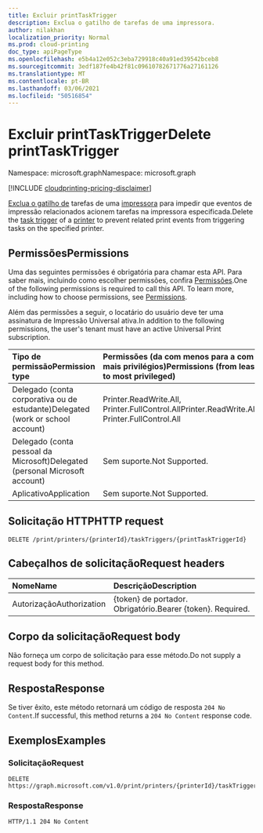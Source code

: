 ```yaml
---
title: Excluir printTaskTrigger
description: Exclua o gatilho de tarefas de uma impressora.
author: nilakhan
localization_priority: Normal
ms.prod: cloud-printing
doc_type: apiPageType
ms.openlocfilehash: e5b4a12e052c3eba729918c40a91ed39542bceb8
ms.sourcegitcommit: 3edf187fe4b42f81c09610782671776a27161126
ms.translationtype: MT
ms.contentlocale: pt-BR
ms.lasthandoff: 03/06/2021
ms.locfileid: "50516854"
---
```

# <a name="delete-printtasktrigger"></a><span data-ttu-id="3e476-103">Excluir printTaskTrigger</span><span class="sxs-lookup"><span data-stu-id="3e476-103">Delete printTaskTrigger</span></span>
<span data-ttu-id="3e476-104">Namespace: microsoft.graph</span><span class="sxs-lookup"><span data-stu-id="3e476-104">Namespace: microsoft.graph</span></span>

[!INCLUDE [cloudprinting-pricing-disclaimer](../../includes/cloudprinting-pricing-disclaimer.md)]

<span data-ttu-id="3e476-105">[Exclua o gatilho de](../resources/printtasktrigger.md) tarefas de uma [impressora](../resources/printer.md) para impedir que eventos de impressão relacionados acionem tarefas na impressora especificada.</span><span class="sxs-lookup"><span data-stu-id="3e476-105">Delete the [task trigger](../resources/printtasktrigger.md) of a [printer](../resources/printer.md) to prevent related print events from triggering tasks on the specified printer.</span></span>

## <a name="permissions"></a><span data-ttu-id="3e476-106">Permissões</span><span class="sxs-lookup"><span data-stu-id="3e476-106">Permissions</span></span>
<span data-ttu-id="3e476-p101">Uma das seguintes permissões é obrigatória para chamar esta API. Para saber mais, incluindo como escolher permissões, confira [Permissões](/graph/permissions-reference).</span><span class="sxs-lookup"><span data-stu-id="3e476-p101">One of the following permissions is required to call this API. To learn more, including how to choose permissions, see [Permissions](/graph/permissions-reference).</span></span>

<span data-ttu-id="3e476-109">Além das permissões a seguir, o locatário do usuário deve ter uma assinatura de Impressão Universal ativa.</span><span class="sxs-lookup"><span data-stu-id="3e476-109">In addition to the following permissions, the user's tenant must have an active Universal Print subscription.</span></span>

|<span data-ttu-id="3e476-110">Tipo de permissão</span><span class="sxs-lookup"><span data-stu-id="3e476-110">Permission type</span></span> | <span data-ttu-id="3e476-111">Permissões (da com menos para a com mais privilégios)</span><span class="sxs-lookup"><span data-stu-id="3e476-111">Permissions (from least to most privileged)</span></span> |
|:---------------|:--------------------------------------------|
|<span data-ttu-id="3e476-112">Delegado (conta corporativa ou de estudante)</span><span class="sxs-lookup"><span data-stu-id="3e476-112">Delegated (work or school account)</span></span>| <span data-ttu-id="3e476-113">Printer.ReadWrite.All, Printer.FullControl.All</span><span class="sxs-lookup"><span data-stu-id="3e476-113">Printer.ReadWrite.All, Printer.FullControl.All</span></span> |
|<span data-ttu-id="3e476-114">Delegado (conta pessoal da Microsoft)</span><span class="sxs-lookup"><span data-stu-id="3e476-114">Delegated (personal Microsoft account)</span></span>|<span data-ttu-id="3e476-115">Sem suporte.</span><span class="sxs-lookup"><span data-stu-id="3e476-115">Not Supported.</span></span>|
|<span data-ttu-id="3e476-116">Aplicativo</span><span class="sxs-lookup"><span data-stu-id="3e476-116">Application</span></span>|<span data-ttu-id="3e476-117">Sem suporte.</span><span class="sxs-lookup"><span data-stu-id="3e476-117">Not Supported.</span></span>|

## <a name="http-request"></a><span data-ttu-id="3e476-118">Solicitação HTTP</span><span class="sxs-lookup"><span data-stu-id="3e476-118">HTTP request</span></span>

<!-- {
  "blockType": "ignored"
}
-->
``` http
DELETE /print/printers/{printerId}/taskTriggers/{printTaskTriggerId}
```

## <a name="request-headers"></a><span data-ttu-id="3e476-119">Cabeçalhos de solicitação</span><span class="sxs-lookup"><span data-stu-id="3e476-119">Request headers</span></span>
|<span data-ttu-id="3e476-120">Nome</span><span class="sxs-lookup"><span data-stu-id="3e476-120">Name</span></span>|<span data-ttu-id="3e476-121">Descrição</span><span class="sxs-lookup"><span data-stu-id="3e476-121">Description</span></span>|
|:---|:---|
|<span data-ttu-id="3e476-122">Autorização</span><span class="sxs-lookup"><span data-stu-id="3e476-122">Authorization</span></span>|<span data-ttu-id="3e476-p102">{token} de portador. Obrigatório.</span><span class="sxs-lookup"><span data-stu-id="3e476-p102">Bearer {token}. Required.</span></span>|

## <a name="request-body"></a><span data-ttu-id="3e476-125">Corpo da solicitação</span><span class="sxs-lookup"><span data-stu-id="3e476-125">Request body</span></span>
<span data-ttu-id="3e476-126">Não forneça um corpo de solicitação para esse método.</span><span class="sxs-lookup"><span data-stu-id="3e476-126">Do not supply a request body for this method.</span></span>

## <a name="response"></a><span data-ttu-id="3e476-127">Resposta</span><span class="sxs-lookup"><span data-stu-id="3e476-127">Response</span></span>

<span data-ttu-id="3e476-128">Se tiver êxito, este método retornará um código de resposta `204 No Content`.</span><span class="sxs-lookup"><span data-stu-id="3e476-128">If successful, this method returns a `204 No Content` response code.</span></span>

## <a name="examples"></a><span data-ttu-id="3e476-129">Exemplos</span><span class="sxs-lookup"><span data-stu-id="3e476-129">Examples</span></span>

### <a name="request"></a><span data-ttu-id="3e476-130">Solicitação</span><span class="sxs-lookup"><span data-stu-id="3e476-130">Request</span></span>
<!-- {
  "blockType": "request",
  "name": "delete_printtasktrigger"
}
-->
``` http
DELETE https://graph.microsoft.com/v1.0/print/printers/{printerId}/taskTriggers/{printTaskTriggerId}
```

### <a name="response"></a><span data-ttu-id="3e476-131">Resposta</span><span class="sxs-lookup"><span data-stu-id="3e476-131">Response</span></span>

<!-- {
  "blockType": "response",
  "truncated": true
}
-->
``` http
HTTP/1.1 204 No Content
```


